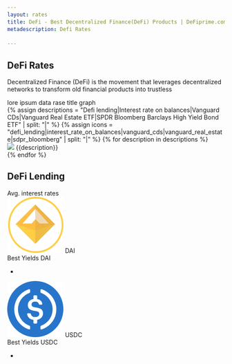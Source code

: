 ```yaml
---
layout: rates
title: DeFi - Best Decentralized Finance(DeFi) Products | DeFiprime.com
metadescription: Defi Rates

---
```


<section id="defi_rates_section">
    <h1>DeFi Rates</h1>
    <p>Decentralized Finance (DeFi) is the movement that leverages decentralized networks to transform old financial products into trustless</p>
    <span>lore ipsum data rase title graph</span>
    <canvas id="rate_graphs"></canvas>
    <div id="description">
        {% assign descriptions = "Defi lending|Interest rate on balances|Vanguard CDs|Vanguard Real Estate ETF|SPDR Bloomberg Barclays High Yield Bond ETF" | split: "|" %}
        {% assign icons = "defi_lending|interest_rate_on_balances|vanguard_cds|vanguard_real_estate|sdpr_bloomberg" | split: "|" %}
        {% for description in descriptions %}
        <div>
            <img src="/images/{{icons[forloop.index0]}}.svg">
            <span>{{description}}</span>
        </div>
        {% endfor %}
    </div>
</section>

<section>
    <h1>DeFi Lending</h1>
    <span class="rates_annotation">Avg. interest rates</span>
    <div id="avg_interest_rates_cryptos">
        <article class="providersDAI">
            <img src="/images/dai.svg">
            <span class="providerCryptoName">DAI</span>
            <span class="percentCrypto" data-bind="text: $root.averageDAI"></span>
            <div class="listAnnotation">Best Yields DAI</div>
            <ul data-bind="foreach: providersDAI">
                <li>
                    <span class="cryptoListName" data-bind="text: provider"></span>
                    <span class="cryptoListPercent" data-bind="text: window.getPercent(providerDAI)"></span>
                </li>
            </ul>
        </article>
        <article class="providersUSDC">
            <img src="/images/usdc.svg">
            <span class="providerCryptoName">USDC</span>
            <span class="percentCrypto"  data-bind="text: $root.averageUSDC"></span>
            <div class="listAnnotation">Best Yields USDC</div>
            <ul data-bind="foreach: providersUSDC">
                <li>
                    <span class="cryptoListName" data-bind="text: provider"></span>
                    <span class="cryptoListPercent" data-bind="text: window.getPercent(providerUSDC)"></span>
                </li>
            </ul>
        </article>
    </div>
</section>
<script>
    window.requestURL = "https://api-rates.defiprime.com";
</script>
<script src="https://cdn.jsdelivr.net/npm/chart.js@2.8.0"></script>
<script src="https://cdnjs.cloudflare.com/ajax/libs/knockout/3.5.0/knockout-min.js"></script>
<script src="/assets/js/defi_rates.js"></script>